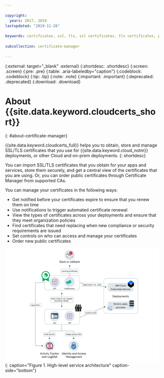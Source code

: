 ```yaml
---

copyright:
  years: 2017, 2019
lastupdated: "2019-11-26"

keywords: certificates, ssl, tls, ssl certificates, tls certificates, public certificates, security requirements, import certificate, cert, notified, manage certificates, automated renewal, availability

subcollection: certificate-manager

---
```


{:external: target="_blank" .external}
{:shortdesc: .shortdesc}
{:screen: .screen}
{:pre: .pre}
{:table: .aria-labeledby="caption"}
{:codeblock: .codeblock}
{:tip: .tip}
{:note: .note}
{:important: .important}
{:deprecated: .deprecated}
{:download: .download}

# About {{site.data.keyword.cloudcerts_short}}
{: #about-certificate-manager}

{{site.data.keyword.cloudcerts_full}} helps you to obtain, store and manage SSL/TLS certificates that you use for {{site.data.keyword.cloud_notm}} deployments, or other Cloud and on-prem deployments.
{: shortdesc}

You can import SSL/TLS certificates that you obtain for your apps and services, store them securely, and get a central view of the certificates that you are using. Or, you can order public certificates through Certificate Manager from supported CAs.

You can manage your certificates in the following ways:

* Get notified before your certificates expire to ensure that you renew them on time  
* Use notifications to trigger automated certificate renewal  
* View the types of certificates across your deployments and ensure that they meet organization policies  
* Find certificates that need replacing when new compliance or security requirements are issued  
* Set controls on who can access and manage your certificates
* Order new public certificates


![High-level service architecture diagram](images/high-level-architecture.png){: caption="Figure 1. High-level service architecture" caption-side="bottom"}